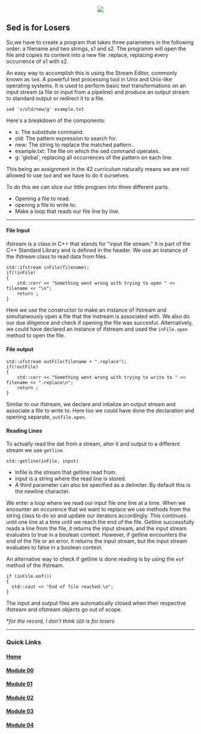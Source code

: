 <div align="center">
  <img src="https://i.imgur.com/9RRWFs4.png">
</div>

## Sed is for Losers
So,we have to create a program that takes three parameters in the following order: a filename and two strings, s1 and s2.
The programm will open the file <filename> and copies its content into a new file <filename>.replace, replacing every occurrence of s1 with s2.  

An easy way to accomplish this is using the Stream Editor, commonly known as `Sed`. A powerful text processing tool in Unix and Unix-like operating systems. It is used to perform basic text transformations on an input stream (a file or input from a pipeline) and produce an output stream to standard output or redirect it to a file.  

`sed 's/old/new/g' example.txt`

Here's a breakdown of the components:

- s: The substitute command.
- old: The pattern expression to search for.
- new: The string to replace the matched pattern .
- example.txt: The file on which the sed command operates.
- g: 'global', replacing all occurrences of the pattern on each line:

This being an assignment in the 42 curriculum naturally means we are not allowed to use `Sed` and we have to do it ourselves.

To do this we can slice our little program into three different parts. 
- Opening a file to read.
- opening a file to write to.
- Make a loop that reads our file line by line.

---

#### File Input
ifstream is a class in C++ that stands for "input file stream." It is part of the C++ Standard Library and is defined in the <fstream> header. We use an instance of the ifstream class to read data from files.

```
std::ifstream inFile(filename);
if(!inFile)
{
    std::cerr << "Something went wrong with trying to open " << filename << "\n";
    return ;
}
```

Here we use the constructor to make an instance of ifstream and simultaneously open a file that the instream is associated with. We also do our due diligence and check if opening the file was succesful.
Alternatively, we could have declared an instance of ifstream and used the `inFile.open` method to open the file.

#### File output

```
std::ofstream outFile(filename + ".replace");
if(!outFile)
{
    std::cerr << "Something went wrong with trying to write to " << filename << ".replace\n";
    return ;
}
```

Similar to our ifstream, we declare and intialize an output stream and associate a file to write to. Here too we could have done the declaration and opening separate, `outFile.open`.

#### Reading Lines

To actually read the dat from a stream, alter it and output to a different stream we use `getline`.

`std::getline(inFile, input)`
- Infile is the stream that getline read from.
- input is a string where the read line is stored.
- A third parameter can also be specified as a delimiter. By default this is the newline character.

We enter a loop where we read our input file one line at a time. When we encounter an occurence that we want to replace we use methods from the string class to do so and update our iterators accordingly. This continues until one line at a time until we reach the end of the file.
Getline successfully reads a line from the file, it returns the input stream, and the input stream evaluates to true in a boolean context.
However, if getline encounters the end of the file or an error, it returns the input stream, but the input stream evaluates to false in a boolean context.

An alternative way to check if getline is done reading is by using the `eof` method of the ifstream.

```    
if (inFile.eof())
{
  std::cout << "End of file reached.\n";
}
```

The input and output files are automatically closed when their respective ifstream and ofstream objects go out of scope.


**for the record, I don't think `SED` is for losers*

---
### Quick Links  

#### [Home](https://github.com/arommers/CPP_Modules)
#### [Module 00](https://github.com/arommers/CPP_Modules/tree/master/00)

#### [Module 01](https://github.com/arommers/CPP_Modules/tree/master/01)

#### [Module 02](https://github.com/arommers/CPP_Modules/tree/master/02)

#### [Module 03](https://github.com/arommers/CPP_Modules/tree/master/03)

#### [Module 04](https://github.com/arommers/CPP_Modules/tree/master/04)
